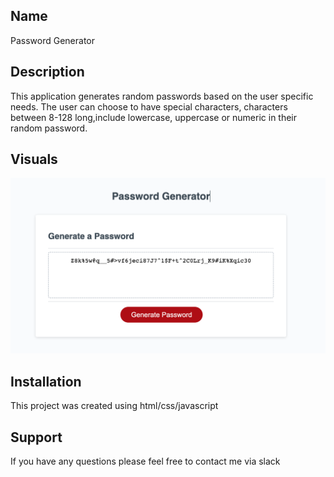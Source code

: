 ## Name
Password Generator


## Description
This application generates random passwords based on the user specific needs. The user can choose to have special characters, characters between 8-128 long,include lowercase, uppercase or numeric in their random password.


## Visuals

![Password Generator](./Images/PW%20Generator%20screenshot.png)

## Installation
This project was created using html/css/javascript


## Support
If you have any questions please feel free to contact me via slack 